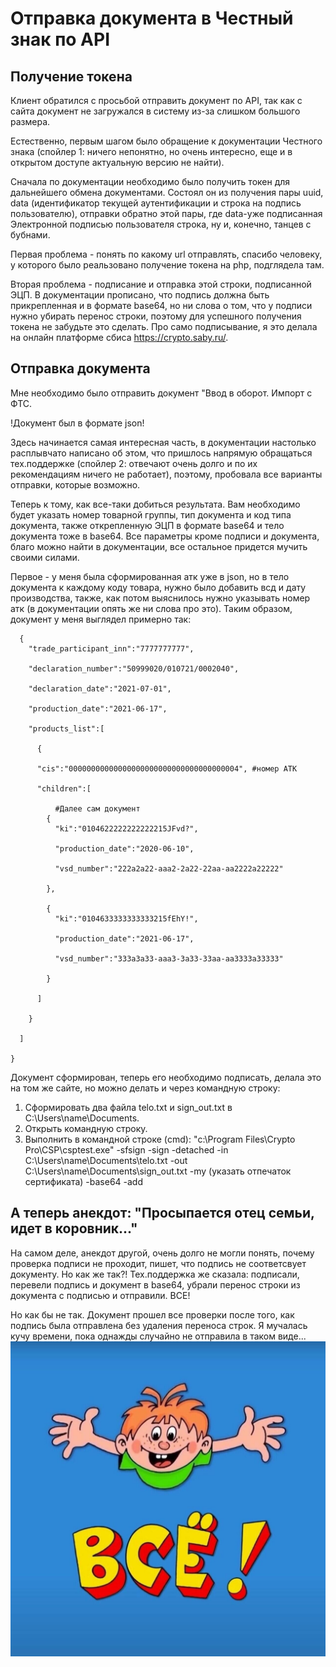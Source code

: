 # Отправка документа в Честный знак по API
## Получение токена
Клиент обратился с просьбой отправить документ по API, так как с сайта документ не загружался в систему из-за слишком большого размера. 

Естественно, первым шагом было обращение к документации Честного знака (спойлер 1: ничего непонятно, но очень интересно, еще и в открытом доступе актуальную версию не найти). 

Сначала по документации необходимо было получить токен для дальнейшего обмена документами. Состоял он из получения пары uuid, data (идентификатор текущей аутентификации и строка на подпись пользователю), отправки обратно этой пары, где data-уже подписанная Электронной подписью пользователя строка, ну и, конечно, танцев с бубнами. 

Первая проблема - понять по какому url отправлять, спасибо человеку, у которого было реальзовано получение токена на php, подглядела там. 

Вторая проблема - подписание и отправка этой строки, подписанной ЭЦП. В документации прописано, что подпись должна быть прикрепленная и в формате base64, но ни слова о том, что у подписи нужно убирать перенос строки, поэтому для успешного получения токена не забудьте это сделать. Про само подписывание, я это делала на онлайн платформе сбиса https://crypto.saby.ru/.

## Отправка документа
Мне необходимо было отправить документ "Ввод в оборот. Импорт с ФТС. 

!Документ был в формате json!

Здесь начинается самая интересная часть, в документации настолько расплывчато написано об этом, что пришлось напрямую обращаться тех.поддержке (спойлер 2: отвечают очень долго и по их рекомендациям ничего не работает), поэтому, пробовала все варианты отправки, которые возможно. 

Теперь к тому, как все-таки добиться результата. Вам необходимо будет указать номер товарной группы, тип документа и код типа документа, также открепленную ЭЦП в формате base64 и тело документа тоже в base64. Все параметры кроме подписи и документа, благо можно найти в документации, все остальное придется мучить своими силами. 

Первое - у меня была сформированная атк уже в json, но в тело документа к каждому коду товара, нужно было добавить всд и дату производства, также, как потом выяснилось нужно указывать номер атк (в документации опять же ни слова про это). Таким образом, документ у меня выглядел примерно так:

  

      {
        "trade_participant_inn":"7777777777",
        
        "declaration_number":"50999020/010721/0002040",
        
        "declaration_date":"2021-07-01",
        
        "production_date":"2021-06-17",
        
        "products_list":[
    
          {
      
          "cis":"00000000000000000000000000000000000004", #номер АТК
          
          "children":[ 
          
              #Далее сам документ
            {
              "ki":"0104622222222222215JFvd?",
              
              "production_date":"2020-06-10",
              
              "vsd_number":"222a2a22-aaa2-2a22-22aa-aa2222a22222"
              
            },
            
            {
              "ki":"0104633333333333215fEhY!",
              
              "production_date":"2021-06-17",
              
              "vsd_number":"333a3a33-aaa3-3a33-33aa-aa3333a33333"
              
            }
            
          ]
        
        }
        
      ]
      
    }


Документ сформирован, теперь его необходимо подписать, делала это на том же сайте, но можно делать и через командную строку:

1. Сформировать два файла telo.txt и sign_out.txt в C:\Users\name\Documents.
2. Открыть командную строку.
3. Выполнить в командной строке (cmd):
"c:\Program Files\Crypto Pro\CSP\csptest.exe" -sfsign -sign -detached -in C:\Users\name\Documents\telo.txt -out C:\Users\name\Documents\sign_out.txt -my (указать отпечаток сертификата) -base64 -add


## А теперь анекдот: "Просыпается отец семьи, идет в коровник..."
На самом деле, анекдот другой, очень долго не могли понять, почему проверка подписи не проходит, пишет, что подпись не соответсвует документу. Но как же так?! Тех.поддержка же сказала: подписали, перевели подпись и документ в base64, убрали перенос строки из документа с подписью и отправили. ВСЕ! 

Но как бы не так. Документ прошел все проверки после того, как подпись была отправлена без удаления переноса строк. Я мучалась кучу времени, пока однажды случайно не отправила в таком виде...
![Alt Text](https://github.com/Maxan21/Working_with_the_Honest_Sign_API/blob/main/main.jpg)

